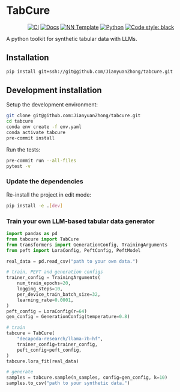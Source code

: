 # TabCure

<p align="center">
    <a href="https://github.com/JianyuanZhong/tabcure/actions/workflows/test_suite.yml"><img alt="CI" src=https://img.shields.io/github/workflow/status/JianyuanZhong/tabcure/Test%20Suite/main?label=main%20checks></a>
    <a href="https://JianyuanZhong.github.io/tabcure"><img alt="Docs" src=https://img.shields.io/github/deployments/JianyuanZhong/tabcure/github-pages?label=docs></a>
    <a href="https://github.com/grok-ai/nn-template"><img alt="NN Template" src="https://shields.io/badge/nn--template-0.2.3-emerald?style=flat&labelColor=gray"></a>
    <a href="https://www.python.org/downloads/"><img alt="Python" src="https://img.shields.io/badge/python-3.9-blue.svg"></a>
    <a href="https://black.readthedocs.io/en/stable/"><img alt="Code style: black" src="https://img.shields.io/badge/code%20style-black-000000.svg"></a>
</p>

A python toolkit for synthetic tabular data with LLMs.


## Installation

```bash
pip install git+ssh://git@github.com/JianyuanZhong/tabcure.git
```


## Development installation

Setup the development environment:

```bash
git clone git@github.com:JianyuanZhong/tabcure.git
cd tabcure
conda env create -f env.yaml
conda activate tabcure
pre-commit install
```

Run the tests:

```bash
pre-commit run --all-files
pytest -v
```


### Update the dependencies

Re-install the project in edit mode:

```bash
pip install -e .[dev]
```

### Train your own LLM-based tabular data generator

```python
import pandas as pd
from tabcure import TabCure
from transformers import GenerationConfig, TrainingArguments
from peft import LoraConfig, PeftConfig, PeftModel

real_data = pd.read_csv("path to your own data.")

# train, PEFT and generation configs
trainer_config = TrainingArguments(
    num_train_epochs=20,
    logging_steps=10,
    per_device_train_batch_size=32,
    learning_rate=0.0001,
)
peft_config = LoraConfig(r=64)
gen_config = GenerationConfig(temperature=0.8)

# train
tabcure = TabCure(
    "decapoda-research/llama-7b-hf",
    trainer_config=trainer_config,
    peft_config=peft_config,
)
tabcure.lora_fit(real_data)

# generate
samples = tabcure.sample(n_samples, config=gen_config, k=10)
samples.to_csv("path to your synthetic data.")
```
